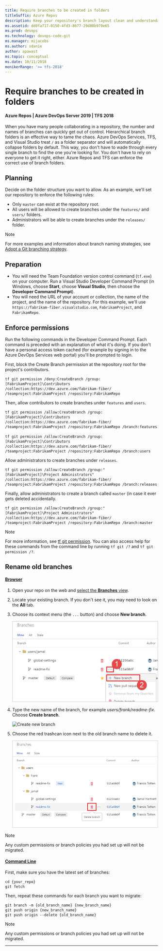 ```yaml
---
title: Require branches to be created in folders
titleSuffix: Azure Repos
description: Keep your repository's branch layout clean and understandable by requiring the use of branch folders
ms.assetid: dd0fa717-0150-4fd3-8677-29d80b979e65
ms.prod: devops
ms.technology: devops-code-git
ms.manager: mijacobs
ms.author: sdanie
author: apawast
ms.topic: conceptual
ms.date: 10/11/2018
monikerRange: '>= tfs-2018'
---
```



# Require branches to be created in folders

#### Azure Repos | Azure DevOps Server 2019 | TFS 2018

When you have many people collaborating in a repository, the number and names of branches can quickly get out of control.
Hierarchical branch folders is an effective way to tame the chaos.
Azure DevOps Services, TFS, and Visual Studio treat `/` as a folder separator and will automatically collapse folders by default.
This way, you don't have to wade through every single branch to find the one you're looking for.
You don't have to rely on everyone to get it right, either.
Azure Repos and TFS can enforce the correct use of branch folders.

## Planning

Decide on the folder structure you want to allow.
As an example, we'll set our repository to enforce the following rules:

* Only `master` can exist at the repository root.
* All users will be allowed to create branches under the `features/` and `users/` folders.
* Administrators will be able to create branches under the `releases/` folder.

>[!NOTE]
>For more examples and information about branch naming strategies, see [Adopt a Git branching strategy](git-branching-guidance.md).

## Preparation

* You will need the Team Foundation version control command (`tf.exe`) on your computer.
Run a Visual Studio Developer Command Prompt (in Windows, choose **Start**, choose **Visual Studio**, then choose the **Developer Command Prompt**).
* You will need the URL of your account or collection, the name of the project, and the name of the repository. For this example, we'll use `https://fabrikam-fiber.visualstudio.com`, `FabrikamProject`, and `FabrikamRepo`.

## Enforce permissions

Run the following commands in the Developer Command Prompt.
Each command is preceded with an explanation of what it's doing. If you don't have a personal access token cached (for example by signing in to the Azure DevOps Services web portal) you'll be prompted to login.

First, block the Create Branch permission at the repository root for the project's contributors.

    tf git permission /deny:CreateBranch /group:[FabrikamProject]\Contributors /collection:https://dev.azure.com/fabrikam-fiber/ /teamproject:FabrikamProject /repository:FabrikamRepo

Then, allow contributors to create branches under `features` and `users`.

    tf git permission /allow:CreateBranch /group:[FabrikamProject]\Contributors /collection:https://dev.azure.com/fabrikam-fiber/ /teamproject:FabrikamProject /repository:FabrikamRepo /branch:features

    tf git permission /allow:CreateBranch /group:[FabrikamProject]\Contributors /collection:https://dev.azure.com/fabrikam-fiber/ /teamproject:FabrikamProject /repository:FabrikamRepo /branch:users

Allow administrators to create branches under `releases`.

    tf git permission /allow:CreateBranch /group:"[FabrikamProject]\Project Administrators" /collection:https://dev.azure.com/fabrikam-fiber/ /teamproject:FabrikamProject /repository:FabrikamRepo /branch:releases

Finally, allow administrators to create a branch called `master` (in case it ever gets deleted accidentally.

    tf git permission /allow:CreateBranch /group:"[FabrikamProject]\Project Administrators" /collection:https://dev.azure.com/fabrikam-fiber/ /teamproject:FabrikamProject /repository:FabrikamRepo /branch:master

>[!NOTE]
>For more information, see [tf git permission](../../repos/tfvc/git-permission-command.md). You can also access help for these commands from the command line by running `tf git /?` and `tf git permission /?`.

## Rename old branches

#### [Browser](#tab/browser/)
1. Open your repo on the web and [select the **Branches** view](manage-your-branches.md).
2. Locate your existing branch. If you don't see it, you may need to look on the **All** tab.
3. Choose its context menu (the `...` button) and choose **New branch**.

   ![Create branch menu](_img/require-branch-folders/create-new-branch-menu.png)

4. Type the new name of the branch, for example *users/frank/readme-fix*. Choose **Create branch**.

   ![Create new branch](_img/require-branch-folders/create-new-branch.png)

5. Choose the red trashcan icon next to the old branch name to delete it.

   ![Delete old branch](_img/require-branch-folders/delete-old-branch.png)


>[!NOTE] 
>Any custom permissions or branch policies you had set up will not be migrated.

#### [Command Line](#tab/command-line/)
First, make sure you have the latest set of branches:

    cd {your_repo}
    git fetch

Then, repeat these commands for each branch you want to migrate:

    git branch -m {old_branch_name} {new_branch_name}
    git push origin {new_branch_name}
    git push origin --delete {old_branch_name}

>[!NOTE]
>Any custom permissions or branch policies you had set up will not be migrated.

* * *
